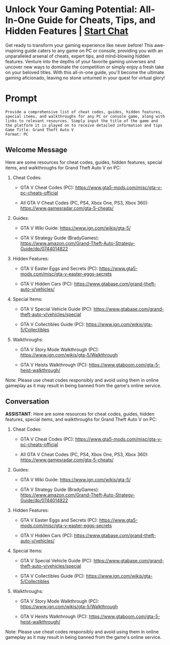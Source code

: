 

# Unlock Your Gaming Potential: All-In-One Guide for Cheats, Tips, and Hidden Features | [Start Chat](https://gptcall.net/chat.html?data=%7B%22contact%22%3A%7B%22id%22%3A%220WsGq1mSxyaZUVnzMPEfE%22%2C%22flow%22%3Atrue%7D%7D)
Get ready to transform your gaming experience like never before! This awe-inspiring guide caters to any game on PC or console, providing you with an unparalleled arsenal of cheats, expert tips, and mind-blowing hidden features. Venture into the depths of your favorite gaming universes and uncover new ways to dominate the competition or simply enjoy a fresh take on your beloved titles. With this all-in-one guide, you'll become the ultimate gaming aficionado, leaving no stone unturned in your quest for virtual glory!

# Prompt

```
Provide a comprehensive list of cheat codes, guides, hidden features, special items, and walkthroughs for any PC or console game, along with links to relevant resources. Simply input the title of the game and the platform it is played on to receive detailed information and tips
Game Title: Grand Theft Auto V
Format: PC
```

## Welcome Message
Here are some resources for cheat codes, guides, hidden features, special items, and walkthroughs for Grand Theft Auto V on PC:



1. Cheat Codes:

   - GTA V Cheat Codes (PC): https://www.gta5-mods.com/misc/gta-v-pc-cheats-official

   - All GTA V Cheat Codes (PC, PS4, Xbox One, PS3, Xbox 360): https://www.gamesradar.com/gta-5-cheats/



2. Guides:

   - GTA V Wiki Guide: https://www.ign.com/wikis/gta-5/

   - GTA V Strategy Guide (BradyGames): https://www.amazon.com/Grand-Theft-Auto-Strategy-Guide/dp/0744014822



3. Hidden Features:

   - GTA V Easter Eggs and Secrets (PC): https://www.gta5-mods.com/misc/gta-v-easter-eggs-secrets

   - GTA V Hidden Cars (PC): https://www.gtabase.com/grand-theft-auto-v/vehicles/



4. Special Items:

   - GTA V Special Vehicle Guide (PC): https://www.gtabase.com/grand-theft-auto-v/vehicles/special

   - GTA V Collectibles Guide (PC): https://www.ign.com/wikis/gta-5/Collectibles



5. Walkthroughs:

   - GTA V Story Mode Walkthrough (PC): https://www.ign.com/wikis/gta-5/Walkthrough

   - GTA V Heists Walkthrough (PC): https://www.gtaboom.com/gta-5-heist-walkthrough/



Note: Please use cheat codes responsibly and avoid using them in online gameplay as it may result in being banned from the game's online service.

## Conversation

**ASSISTANT**: Here are some resources for cheat codes, guides, hidden features, special items, and walkthroughs for Grand Theft Auto V on PC:



1. Cheat Codes:

   - GTA V Cheat Codes (PC): https://www.gta5-mods.com/misc/gta-v-pc-cheats-official

   - All GTA V Cheat Codes (PC, PS4, Xbox One, PS3, Xbox 360): https://www.gamesradar.com/gta-5-cheats/



2. Guides:

   - GTA V Wiki Guide: https://www.ign.com/wikis/gta-5/

   - GTA V Strategy Guide (BradyGames): https://www.amazon.com/Grand-Theft-Auto-Strategy-Guide/dp/0744014822



3. Hidden Features:

   - GTA V Easter Eggs and Secrets (PC): https://www.gta5-mods.com/misc/gta-v-easter-eggs-secrets

   - GTA V Hidden Cars (PC): https://www.gtabase.com/grand-theft-auto-v/vehicles/



4. Special Items:

   - GTA V Special Vehicle Guide (PC): https://www.gtabase.com/grand-theft-auto-v/vehicles/special

   - GTA V Collectibles Guide (PC): https://www.ign.com/wikis/gta-5/Collectibles



5. Walkthroughs:

   - GTA V Story Mode Walkthrough (PC): https://www.ign.com/wikis/gta-5/Walkthrough

   - GTA V Heists Walkthrough (PC): https://www.gtaboom.com/gta-5-heist-walkthrough/



Note: Please use cheat codes responsibly and avoid using them in online gameplay as it may result in being banned from the game's online service.

